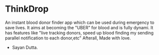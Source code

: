 # ThinkDrop
An instant blood donor finder app which can be used during emergency to save lives. It aims at becoming the "UBER" for blood and is fully dynami.
It has features like "live tracking donors, speed up blood finding my sending parallel notification to each donor,etc"
Afterall, Made with love.
- Sayan Dutta.
